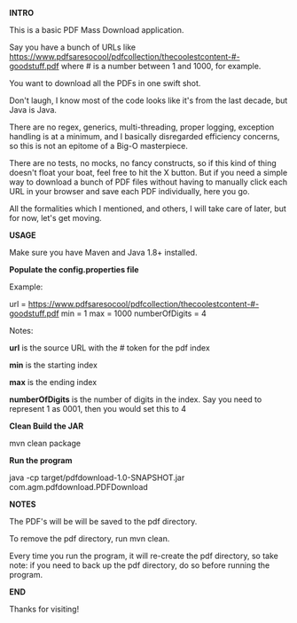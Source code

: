 **INTRO**

This is a basic PDF Mass Download application.

Say you have a bunch of URLs like https://www.pdfsaresocool/pdfcollection/thecoolestcontent-#-goodstuff.pdf where # is a number between 1 and 1000, for example.

You want to download all the PDFs in one swift shot.

Don't laugh, I know most of the code looks like it's from the last decade, but Java is Java.

There are no regex, generics, multi-threading, proper logging, exception handling is at a minimum, and I basically disregarded efficiency concerns, so this is not an epitome of a Big-O masterpiece.

There are no tests, no mocks, no fancy constructs, so if this kind of thing doesn't float your
boat, feel free to hit the X button.  But if you need a simple way to download a bunch of PDF files without having to 
manually click each URL in your browser and save each PDF individually, here you go.

All the formalities which I mentioned, and others, I will take care of later, but for now, let's get moving.

**USAGE**

Make sure you have Maven and Java 1.8+ installed.

**Populate the config.properties file**

Example:

url = https://www.pdfsaresocool/pdfcollection/thecoolestcontent-#-goodstuff.pdf
min = 1
max = 1000
numberOfDigits = 4                    

Notes:

**url** is the source URL with the # token for the pdf index

**min** is the starting index

**max** is the ending index

**numberOfDigits** is the number of digits in the index.  Say you need to represent 1 as 0001, then you would set
this to 4

**Clean Build the JAR**

mvn clean package

**Run the program**

java -cp target/pdfdownload-1.0-SNAPSHOT.jar com.agm.pdfdownload.PDFDownload

**NOTES**

The PDF's will be will be saved to the pdf directory.

To remove the pdf directory, run mvn clean.

Every time you run the program, it will re-create the pdf directory, so take note: if you need to back up the pdf directory, do so before running the program.

**END**

Thanks for visiting!
